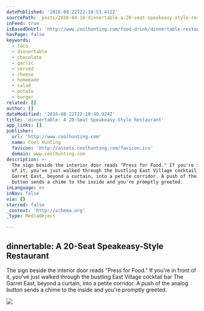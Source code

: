 ```yaml
---
datePublished: '2016-08-22T22:10:51.412Z'
sourcePath: _posts/2016-04-16-dinnertable-a-20-seat-speakeasy-style-restaurant.md
inFeed: true
isBasedOnUrl: 'http://www.coolhunting.com/food-drink/dinnertable-restaurant-east-village'
hasPage: false
keywords:
  - taco
  - dinnertable
  - chocolate
  - garlic
  - served
  - cheese
  - homemade
  - salad
  - potato
  - burger
related: []
author: []
dateModified: '2016-08-22T22:10:48.924Z'
title: 'dinnertable: A 20-Seat Speakeasy-Style Restaurant'
app_links: []
publisher:
  url: 'http://www.coolhunting.com'
  name: Cool Hunting
  favicon: 'http://assets.coolhunting.com/favicon.ico'
  domain: www.coolhunting.com
description: >-
  The sign beside the interior door reads "Press for Food." If you're in front
  of it, you've just walked through the bustling East Village cocktail bar The
  Garret East, beyond a curtain, into a petite corridor. A push of the analog
  button sends a chime to the inside and you're promptly greeted.
inLanguage: en
inNav: false
via: {}
starred: false
_context: 'http://schema.org'
_type: MediaObject

---
```

<article style=""><h1>dinnertable: A 20-Seat Speakeasy-Style Restaurant</h1><p>The sign beside the interior door reads "Press for Food." If you're in front of it, you've just walked through the bustling East Village cocktail bar The Garret East, beyond a curtain, into a petite corridor. A push of the analog button sends a chime to the inside and you're promptly greeted.</p><img src="http://assets.coolhunting.com/coolhunting/2016/04/08/large_Dinnertable-Taco-Thumb.jpg" /></article>